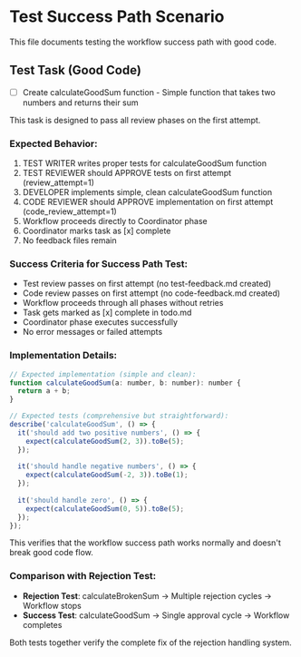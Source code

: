 # Test Success Path Scenario

This file documents testing the workflow success path with good code.

## Test Task (Good Code)

- [ ] Create calculateGoodSum function - Simple function that takes two numbers and returns their sum

This task is designed to pass all review phases on the first attempt.

### Expected Behavior:
1. TEST WRITER writes proper tests for calculateGoodSum function
2. TEST REVIEWER should APPROVE tests on first attempt (review_attempt=1)
3. DEVELOPER implements simple, clean calculateGoodSum function  
4. CODE REVIEWER should APPROVE implementation on first attempt (code_review_attempt=1)
5. Workflow proceeds directly to Coordinator phase
6. Coordinator marks task as [x] complete
7. No feedback files remain

### Success Criteria for Success Path Test:
- Test review passes on first attempt (no test-feedback.md created)
- Code review passes on first attempt (no code-feedback.md created)  
- Workflow proceeds through all phases without retries
- Task gets marked as [x] complete in todo.md
- Coordinator phase executes successfully
- No error messages or failed attempts

### Implementation Details:
```javascript
// Expected implementation (simple and clean):
function calculateGoodSum(a: number, b: number): number {
  return a + b;
}

// Expected tests (comprehensive but straightforward):
describe('calculateGoodSum', () => {
  it('should add two positive numbers', () => {
    expect(calculateGoodSum(2, 3)).toBe(5);
  });
  
  it('should handle negative numbers', () => {
    expect(calculateGoodSum(-2, 3)).toBe(1);
  });
  
  it('should handle zero', () => {
    expect(calculateGoodSum(0, 5)).toBe(5);
  });
});
```

This verifies that the workflow success path works normally and doesn't break good code flow.

### Comparison with Rejection Test:
- **Rejection Test**: calculateBrokenSum → Multiple rejection cycles → Workflow stops
- **Success Test**: calculateGoodSum → Single approval cycle → Workflow completes

Both tests together verify the complete fix of the rejection handling system.